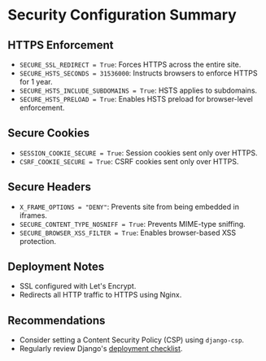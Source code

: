 # Security Configuration Summary

## HTTPS Enforcement
- `SECURE_SSL_REDIRECT = True`: Forces HTTPS across the entire site.
- `SECURE_HSTS_SECONDS = 31536000`: Instructs browsers to enforce HTTPS for 1 year.
- `SECURE_HSTS_INCLUDE_SUBDOMAINS = True`: HSTS applies to subdomains.
- `SECURE_HSTS_PRELOAD = True`: Enables HSTS preload for browser-level enforcement.

## Secure Cookies
- `SESSION_COOKIE_SECURE = True`: Session cookies sent only over HTTPS.
- `CSRF_COOKIE_SECURE = True`: CSRF cookies sent only over HTTPS.

## Secure Headers
- `X_FRAME_OPTIONS = "DENY"`: Prevents site from being embedded in iframes.
- `SECURE_CONTENT_TYPE_NOSNIFF = True`: Prevents MIME-type sniffing.
- `SECURE_BROWSER_XSS_FILTER = True`: Enables browser-based XSS protection.

## Deployment Notes
- SSL configured with Let's Encrypt.
- Redirects all HTTP traffic to HTTPS using Nginx.

## Recommendations
- Consider setting a Content Security Policy (CSP) using `django-csp`.
- Regularly review Django's [deployment checklist](https://docs.djangoproject.com/en/stable/howto/deployment/checklist/).
